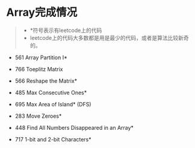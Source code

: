 # Array完成情况  
>* *符号表示有leetcode上的代码   
>* leetcode上的代码大多数都是用是最少的代码，或者是算法比较新奇的。   
  
* 561 Array Partition I*

* 766 Toeplitz Matrix

* 566 Reshape the Matrix*

* 485 Max Consecutive Ones*

* 695 Max Area of Island* (DFS)

* 283 Move Zeroes*

* 448 Find All Numbers Disappeared in an Array*

* 717 1-bit and 2-bit Characters*
